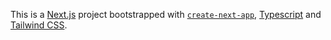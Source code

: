 This is a [Next.js](https://nextjs.org/) project bootstrapped with [`create-next-app`](https://github.com/vercel/next.js/tree/canary/packages/create-next-app), [Typescript](https://www.typescriptlang.org/) and [Tailwind CSS](https://tailwindcss.com/).
